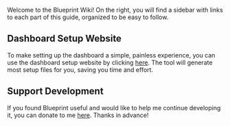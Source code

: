 Welcome to the Blueprint Wiki! On the right, you will find a sidebar with links to each part of this guide, organized to be easy to follow.

## Dashboard Setup Website

To make setting up the dashboard a simple, painless experience, you can use the dashboard setup website by clicking [here](http://www.jahirfiquitiva.me/dashsetup/). The tool will generate most setup files for you, saving you time and effort.

## Support Development
If you found Blueprint useful and would like to help me continue developing it, you can donate to me [here](https://www.jahirfiquitiva.me/donate/). Thanks in advance!